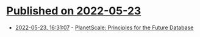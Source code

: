 # [Published on 2022-05-23](index.md)

* [2022-05-23, 16:31:07](https://news.ycombinator.com/item?id=31481175) - [PlanetScale: Principles for the Future Database](https://principles.planetscale.com/)
